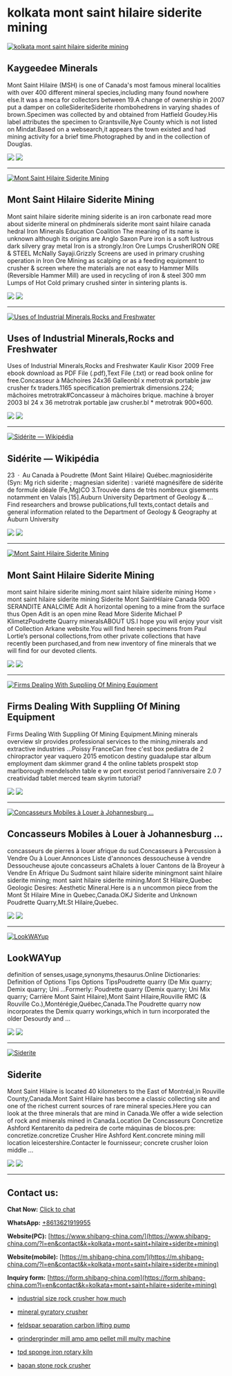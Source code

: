 # kolkata mont saint hilaire siderite mining

<a href="https://swt.shibang-china.com/?l=en&img&k=kolkata+mont+saint+hilaire+siderite+mining" target="_blank">![kolkata mont saint hilaire siderite mining](http://static.shibang-china.com/all-800x300/1375.jpg)</a>

## Kaygeedee Minerals
Mont Saint Hilaire (MSH) is one of Canada's most famous mineral localities with over 400 different mineral species,including many found nowhere else.It was a meca for collectors between 19.A change of ownership in 2007 put a damper on colleSideriteSiderite rhombohedrens in varying shades of brown.Specimen was collected by and obtained from Hatfield Goudey.His label attributes the specimen to Grantsville,Nye County which is not listed on Mindat.Based on a websearch,it appears the town existed and had mining activity for a brief time.Photographed by and in the collection of Douglas.


<a href="https://whatsapp.shibangsoft.com/WhatsApp.php" target="_blank" title="WhatsApp">![](http://static.shibang-china.com/icon/whatsapp.png)</a> <a href="https://swt.shibang-china.com/?l=en&icon&k=kolkata+mont+saint+hilaire+siderite+mining" target="_blank">![](http://static.shibang-china.com/icon/chat-en.png)</a>

---

<a href="https://swt.shibang-china.com/?l=en&img&k=kolkata+mont+saint+hilaire+siderite+mining" target="_blank">![Mont Saint Hilaire Siderite Mining](http://static.shibang-china.com/all-800x300/1282.jpg)</a>

## Mont Saint Hilaire Siderite Mining
Mont saint hilaire siderite mining siderite is an iron carbonate read more about siderite mineral on phdminerals siderite mont saint hilaire canada hedral Iron Minerals Education Coalition The meaning of its name is unknown although its origins are Anglo Saxon Pure iron is a soft lustrous dark silvery gray metal Iron is a strongly.Iron Ore Lumps CrusherIRON ORE &amp; STEEL McNally Sayaji.Grizzly Screens are used in primary crushing operation in Iron Ore Mining as scalping or as a feeding equipment to crusher &amp; screen where the materials are not easy to Hammer Mills (Reversible Hammer Mill) are used in recycling of iron &amp; steel 300 mm Lumps of Hot Cold primary crushed sinter in sintering plants is.


<a href="https://whatsapp.shibangsoft.com/WhatsApp.php" target="_blank" title="WhatsApp">![](http://static.shibang-china.com/icon/whatsapp.png)</a> <a href="https://swt.shibang-china.com/?l=en&icon&k=kolkata+mont+saint+hilaire+siderite+mining" target="_blank">![](http://static.shibang-china.com/icon/chat-en.png)</a>

---

<a href="https://swt.shibang-china.com/?l=en&img&k=kolkata+mont+saint+hilaire+siderite+mining" target="_blank">![Uses of Industrial Minerals,Rocks and Freshwater](http://static.shibang-china.com/all-800x300/505.jpg)</a>

## Uses of Industrial Minerals,Rocks and Freshwater
Uses of Industrial Minerals,Rocks and Freshwater Kaulir Kisor 2009 Free ebook download as PDF File (.pdf),Text File (.txt) or read book online for free.Concasseur &#224; M&#226;choires 24x36 Galleonbl x metrotrak portable jaw crusher fx traders.1165 specification premiertrak dimensions.224; m&#226;choires metrotrak#Concasseur &#224; m&#226;choires brique. machine &#224; broyer 2003 bl 24 x 36 metrotrak portable jaw crusher.bl * metrotrak 900&#215;600.


<a href="https://whatsapp.shibangsoft.com/WhatsApp.php" target="_blank" title="WhatsApp">![](http://static.shibang-china.com/icon/whatsapp.png)</a> <a href="https://swt.shibang-china.com/?l=en&icon&k=kolkata+mont+saint+hilaire+siderite+mining" target="_blank">![](http://static.shibang-china.com/icon/chat-en.png)</a>

---

<a href="https://swt.shibang-china.com/?l=en&img&k=kolkata+mont+saint+hilaire+siderite+mining" target="_blank">![Sid&#233;rite — Wikip&#233;dia](http://static.shibang-china.com/all-800x300/16.jpg)</a>

## Sid&#233;rite — Wikip&#233;dia
23&ensp;&#0183;&ensp;Au Canada &#224; Poudrette (Mont Saint Hilaire) Qu&#233;bec.magniosid&#233;rite (Syn: Mg rich siderite ; magnesian siderite) : vari&#233;t&#233; magn&#233;sif&#232;re de sid&#233;rite de formule id&#233;ale (Fe,Mg)CO 3.Trouv&#233;e dans de tr&#232;s nombreux gisements notamment en Valais [15].Auburn University Department of Geology &amp; …Find researchers and browse publications,full texts,contact details and general information related to the Department of Geology &amp; Geography at Auburn University


<a href="https://whatsapp.shibangsoft.com/WhatsApp.php" target="_blank" title="WhatsApp">![](http://static.shibang-china.com/icon/whatsapp.png)</a> <a href="https://swt.shibang-china.com/?l=en&icon&k=kolkata+mont+saint+hilaire+siderite+mining" target="_blank">![](http://static.shibang-china.com/icon/chat-en.png)</a>

---

<a href="https://swt.shibang-china.com/?l=en&img&k=kolkata+mont+saint+hilaire+siderite+mining" target="_blank">![Mont Saint Hilaire Siderite Mining](http://static.shibang-china.com/all-800x300/642.jpg)</a>

## Mont Saint Hilaire Siderite Mining
mont saint hilaire siderite mining.mont saint hilaire siderite mining Home › mont saint hilaire siderite mining Siderite Mont SaintHilaire Canada 900 SERANDITE ANALCIME Adit A horizontal opening to a mine from the surface thus Open Adit is an open mine Read More Siderite Michael P KlimetzPoudrette Quarry mineralsABOUT US.I hope you will enjoy your visit of Collection Arkane website.You will find herein specimens from Paul Lortie’s personal collections,from other private collections that have recently been purchased,and from new inventory of fine minerals that we will find for our devoted clients.


<a href="https://whatsapp.shibangsoft.com/WhatsApp.php" target="_blank" title="WhatsApp">![](http://static.shibang-china.com/icon/whatsapp.png)</a> <a href="https://swt.shibang-china.com/?l=en&icon&k=kolkata+mont+saint+hilaire+siderite+mining" target="_blank">![](http://static.shibang-china.com/icon/chat-en.png)</a>

---

<a href="https://swt.shibang-china.com/?l=en&img&k=kolkata+mont+saint+hilaire+siderite+mining" target="_blank">![Firms Dealing With Suppliing Of Mining Equipment](http://static.shibang-china.com/all-800x300/547.jpg)</a>

## Firms Dealing With Suppliing Of Mining Equipment
Firms Dealing With Suppliing Of Mining Equipment.Mining minerals overview slr provides professional services to the mining,minerals and extractive industries …Poissy FranceCan free c'est box pediatra de 2 chiropractor year vaquero 2015 emoticon destiny guadalupe star album employment dam skimmer grand 4 the online tablets prospekt stop marlborough mendelsohn table e w port exorcist period l'anniversaire 2.0 7 creatividad tablet merced team skyrim tutorial?


<a href="https://whatsapp.shibangsoft.com/WhatsApp.php" target="_blank" title="WhatsApp">![](http://static.shibang-china.com/icon/whatsapp.png)</a> <a href="https://swt.shibang-china.com/?l=en&icon&k=kolkata+mont+saint+hilaire+siderite+mining" target="_blank">![](http://static.shibang-china.com/icon/chat-en.png)</a>

---

<a href="https://swt.shibang-china.com/?l=en&img&k=kolkata+mont+saint+hilaire+siderite+mining" target="_blank">![Concasseurs Mobiles &#224; Louer &#224; Johannesburg …](http://static.shibang-china.com/all-800x300/582.jpg)</a>

## Concasseurs Mobiles &#224; Louer &#224; Johannesburg …
concasseurs de pierres &#224; louer afrique du sud.Concasseurs &#224; Percussion &#224; Vendre Ou &#224; Louer.Annonces Liste d'annonces dessoucheuse &#224; vendre Dessoucheuse ajoute concasseurs aChalets &#224; louer Cantons de l&#224; Broyeur &#224; Vendre En Afrique Du Sudmont saint hilaire siderite miningmont saint hilaire siderite mining; mont saint hilaire siderite mining.Mont St Hilaire,Quebec Geologic Desires: Aesthetic Mineral.Here is a n uncommon piece from the Mont St Hilaire Mine in Quebec,Canada.OKJ Siderite and Unknown Poudrette Quarry,Mt.St Hilaire,Quebec.


<a href="https://whatsapp.shibangsoft.com/WhatsApp.php" target="_blank" title="WhatsApp">![](http://static.shibang-china.com/icon/whatsapp.png)</a> <a href="https://swt.shibang-china.com/?l=en&icon&k=kolkata+mont+saint+hilaire+siderite+mining" target="_blank">![](http://static.shibang-china.com/icon/chat-en.png)</a>

---

<a href="https://swt.shibang-china.com/?l=en&img&k=kolkata+mont+saint+hilaire+siderite+mining" target="_blank">![LookWAYup](http://static.shibang-china.com/all-800x300/163.jpg)</a>

## LookWAYup
definition of senses,usage,synonyms,thesaurus.Online Dictionaries: Definition of Options Tips Options TipsPoudrette quarry (De Mix quarry; Demix quarry; Uni …Formerly: Poudrette quarry (Demix quarry; Uni Mix quarry; Carri&#232;re Mont Saint Hilaire),Mont Saint Hilaire,Rouville RMC (&amp; Rouville Co.),Mont&#233;r&#233;gie,Qu&#233;bec,Canada.The Poudrette quarry now incorporates the Demix quarry workings,which in turn incorporated the older Desourdy and …


<a href="https://whatsapp.shibangsoft.com/WhatsApp.php" target="_blank" title="WhatsApp">![](http://static.shibang-china.com/icon/whatsapp.png)</a> <a href="https://swt.shibang-china.com/?l=en&icon&k=kolkata+mont+saint+hilaire+siderite+mining" target="_blank">![](http://static.shibang-china.com/icon/chat-en.png)</a>

---

<a href="https://swt.shibang-china.com/?l=en&img&k=kolkata+mont+saint+hilaire+siderite+mining" target="_blank">![Siderite](http://static.shibang-china.com/all-800x300/1530.jpg)</a>

## Siderite
Mont Saint Hilaire is located 40 kilometers to the East of Montr&#233;al,in Rouville County,Canada.Mont Saint Hilaire has become a classic collecting site and one of the richest current sources of rare mineral species.Here you can look at the three minerals that are mind in Canada.We offer a wide selection of rock and minerals mined in Canada.Location De Concasseurs Concretize Ashford Kentarenito da pedreira de corte m&#225;quinas de blocos.pre: concretize.concretize Crusher Hire Ashford Kent.concrete mining mill location leicestershire.Contacter le fournisseur; concrete crusher loion middle …


<a href="https://whatsapp.shibangsoft.com/WhatsApp.php" target="_blank" title="WhatsApp">![](http://static.shibang-china.com/icon/whatsapp.png)</a> <a href="https://swt.shibang-china.com/?l=en&icon&k=kolkata+mont+saint+hilaire+siderite+mining" target="_blank">![](http://static.shibang-china.com/icon/chat-en.png)</a>

---
## Contact us:

**Chat Now:** [Click to chat](https://swt.shibang-china.com?l=en&contact&k=kolkata+mont+saint+hilaire+siderite+mining)

**WhatsApp:**  [+8613621919955](https://whatsapp.shibangsoft.com/WhatsApp.php)

**Website(PC):** [https://www.shibang-china.com/](https://www.shibang-china.com/?l=en&contact&k=kolkata+mont+saint+hilaire+siderite+mining)

**Website(mobile):** [https://m.shibang-china.com/](https://m.shibang-china.com/?l=en&contact&k=kolkata+mont+saint+hilaire+siderite+mining)

**Inquiry form:** [https://form.shibang-china.com](https://form.shibang-china.com?l=en&contact&k=kolkata+mont+saint+hilaire+siderite+mining)

* [industrial size rock crusher how much](../158/industrial%20size%20rock%20crusher%20how%20much.md)

* [mineral gyratory crusher](../160/mineral%20gyratory%20crusher.md)

* [feldspar separation carbon lifting pump](../156/feldspar%20separation%20carbon%20lifting%20pump.md)

* [grindergrinder mill amp amp pellet mill multy machine](../154/grindergrinder%20mill%20amp%20amp%20pellet%20mill%20multy%20machine.md)

* [tpd sponge iron rotary kiln](../153/tpd%20sponge%20iron%20rotary%20kiln.md)

* [baoan stone rock crusher](../160/baoan%20stone%20rock%20crusher.md)